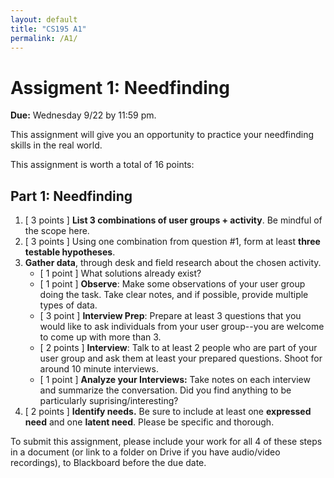 ```yaml
---
layout: default
title: "CS195 A1"
permalink: /A1/
---
```


# Assigment 1: Needfinding
**Due:** Wednesday 9/22 by 11:59 pm.

This assignment will give you an opportunity to practice your needfinding skills in the real world.

This assignment is worth  a total of 16 points:

## Part 1: Needfinding
1. [ 3 points ] **List 3 combinations of user groups + activity**. Be mindful of the scope here.
2. [ 3 points ] Using one combination from question #1, form at least **three testable hypotheses**.
3. **Gather data**, through desk and field research about the chosen activity. 
    - [ 1 point ] What solutions already exist?
    - [ 1 point ] **Observe**: Make some observations of your user group doing the task. Take clear notes, and if possible, provide multiple types of data.
    - [ 3 point ] **Interview Prep**: Prepare at least 3 questions that you would like to ask individuals from your user group--you are welcome to come up with more than 3.
    - [ 2 points ] **Interview**: Talk to at least 2 people who are part of your user group and ask them at least your prepared questions. Shoot for around 10 minute interviews.
    - [ 1 point ] **Analyze your Interviews:** Take notes on each interview and summarize the conversation. Did you find anything to be particularly suprising/interesting?
4. [ 2 points ] **Identify needs.** Be sure to include at least one **expressed need** and one **latent need**. Please be specific and thorough.

To submit this assignment, please include your work for all 4 of these steps in a document (or link to a folder on Drive if you have audio/video recordings), 
to Blackboard before the due date. 
